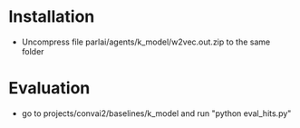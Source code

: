 # Installation 
- Uncompress file parlai/agents/k_model/w2vec.out.zip to the same folder
# Evaluation
- go to projects/convai2/baselines/k_model and run "python eval_hits.py"